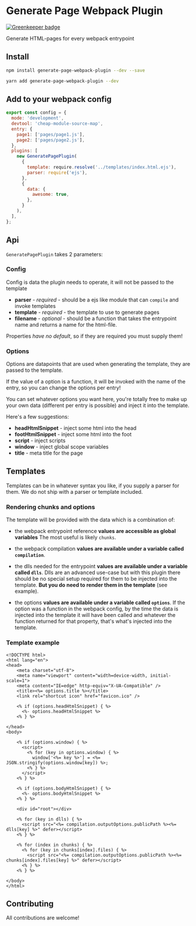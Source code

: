# Generate Page Webpack Plugin

[![Greenkeeper badge](https://badges.greenkeeper.io/storybooks/generate-page-webpack-plugin.svg)](https://greenkeeper.io/)

Generate HTML-pages for every webpack entrypoint

## Install

```sh
npm install generate-page-webpack-plugin --dev --save
```
```sh
yarn add generate-page-webpack-plugin --dev
```

## Add to your webpack config

```js // webpack.config.js
export const config = {
  mode: 'development',
  devtool: 'cheap-module-source-map',
  entry: {
    page1: ['pages/page1.js'],
    page2: ['pages/page2.js'],
  },
  plugins: [
    new GeneratePagePlugin(
      {
        template: require.resolve('../templates/index.html.ejs'),
        parser: require('ejs'),
      },
      {
        data: {
          awesome: true,
        },
      }
    ),
  ],
};
```

## Api

`GeneratePagePlugin` takes 2 parameters: 

### Config

Config is data the plugin needs to operate, it will not be passed to the template

- **parser** - *required* - should be a ejs like module that can `compile` and invoke templates
- **template** - *required* - the template to use to generate pages
- **filename** - *optional* - should be a function that takes the entrypoint name and returns a name for the html-file.

Properties *have no default*, so if they are required you must supply them!

### Options

Options are datapoints that are used when generating the template, they are passed to the template.

If the value of a option is a function, it will be invoked with the name of the entry, so you can change the options per entry!

You can set whatever options you want here, you're totally free to make up your own data (different per entry is possible) and inject it into the template.

Here's a few suggestions:

- **headHtmlSnippet** - inject some html into the head
- **footHtmlSnippet** - inject some html into the foot
- **script** - inject scripts
- **window** - inject global scope variables
- **title** - meta title for the page

## Templates

Templates can be in whatever syntax you like, if you supply a parser for them.
We do not ship with a parser or template included.

### Rendering chunks and options

The template will be provided with the data which is a combination of:

- the webpack entrypoint reference
  **values are accessible as global variables** The most useful is likely `chunks`.

- the webpack compilation
  **values are available under a variable called `compilation`**.
- the dlls needed for the entrypoint
  **values are available under a variable called `dlls`**.
  Dlls are an advanced use-case but with this plugin there should be no special setup required for them to be injected into the template. __But you do need to render them in the template__ (see example).
- the options
  **values are available under a variable called `options`**.
  If the option was a function in the webpack config, by the time the data is injected into the template it will have been called and whatever the function returned for that property, that's what's injected into the template.

### Template example

```ejs
<!DOCTYPE html>
<html lang="en">
<head>
    <meta charset="utf-8">
    <meta name="viewport" content="width=device-width, initial-scale=1">
    <meta content="IE=edge" http-equiv="X-UA-Compatible" />
    <title><%= options.title %></title>
    <link rel="shortcut icon" href="favicon.ico" />
  
    <% if (options.headHtmlSnippet) { %>
      <%- options.headHtmlSnippet %>
    <% } %>
  
</head>
<body>
    
    <% if (options.window) { %>
      <script>
        <% for (key in options.window) { %>
          window['<%= key %>'] = <%= JSON.stringify(options.window[key]) %>;
        <% } %>
      </script>
    <% } %>

    <% if (options.bodyHtmlSnippet) { %>
      <%- options.bodyHtmlSnippet %>
    <% } %>
  
    <div id="root"></div>

    <% for (key in dlls) { %>
      <script src="<%= compilation.outputOptions.publicPath %><%= dlls[key] %>" defer></script>
    <% } %>
  
    <% for (index in chunks) { %>
      <% for (key in chunks[index].files) { %>
        <script src="<%= compilation.outputOptions.publicPath %><%= chunks[index].files[key] %>" defer></script>
      <% } %>
    <% } %>
  
</body>
</html>
```

## Contributing

All contributions are welcome!

